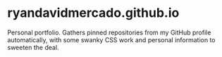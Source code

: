 # ryandavidmercado.github.io

Personal portfolio. Gathers pinned repositories from my GitHub profile automatically, with some swanky CSS work and personal information to sweeten the deal.
